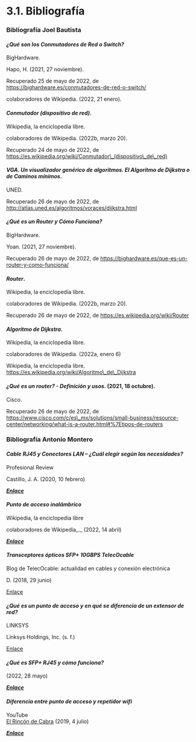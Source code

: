 # 3.1. Bibliografía

### Bibliografía Joel Bautista

#### _¿Qué son los Conmutadores de Red o Switch?_

BigHardware.

Hapo, H. (2021, 27 noviembre).

Recuperado 25 de mayo de 2022, de https://bighardware.es/conmutadores-de-red-o-switch/

colaboradores de Wikipedia. (2022, 21 enero).

#### _Conmutador (dispositivo de red)_.

Wikipedia, la enciclopedia libre.

colaboradores de Wikipedia. (2022b, marzo 20).

Recuperado 24 de mayo de 2022, de https://es.wikipedia.org/wiki/Conmutador\_(dispositivo\_de\_red)

#### _VGA. Un visualizador genérico de algoritmos. El Algoritmo de Dijkstra o de Caminos mínimos_.

UNED.

Recuperado 26 de mayo de 2022, de http://atlas.uned.es/algoritmos/voraces/dijkstra.html

#### _¿Qué es un Router y Cómo Funciona?_

BigHardware.

Yoan. (2021, 27 noviembre).

Recuperado 26 de mayo de 2022, de https://bighardware.es/que-es-un-router-y-como-funciona/

#### _Router_.

Wikipedia, la enciclopedia libre.

colaboradores de Wikipedia. (2022b, marzo 20).

Recuperado 26 de mayo de 2022, de https://es.wikipedia.org/wiki/Router

#### _Algoritmo de Dijkstra_.

Wikipedia, la enciclopedia libre.

colaboradores de Wikipedia. (2022a, enero 6)

Wikipedia, la enciclopedia libre. https://es.wikipedia.org/wiki/Algoritmo\_de\_Dijkstra

#### _¿Qué es un router? - Definición y usos_. (2021, 18 octubre).

Cisco.

Recuperado 26 de mayo de 2022, de https://www.cisco.com/c/es\_mx/solutions/small-business/resource-center/networking/what-is-a-router.html#%7Etipos-de-routers

### Bibliografía Antonio Montero

#### _Cable RJ45 y Conectores LAN – ¿Cuál elegir según las necesidades?_

Profesional Review

Castillo, J. A. (2020, 10 febrero)

[_**Enlace**_](https://www.profesionalreview.com/2020/02/29/cable-rj45/#:%7E:text=El%20cable%20de%20pares%20trenzados,soportar%20ruido%20y%20largas%20distancias)

#### _Punto de acceso inalámbrico_

Wikipedia, la enciclopedia libre

colaboradores de Wikipedia\_.\_ (2022, 14 abril)

[_**Enlace**_](https://es.wikipedia.org/wiki/Punto\_de\_acceso\_inal%C3%A1mbrico)

#### _Transceptores ópticos SFP+ 10GBPS TelecOcable_

Blog de TelecOcable: actualidad en cables y conexión electrónica

D. (2018, 29 junio)

[Enlace](https://www.telecocable.com/blog/transceptores-opticos-sfp-10gbps-telecocable/1024)

#### _¿Qué es un punto de acceso y en qué se diferencia de un extensor de red?_

LINKSYS

Linksys Holdings, Inc. (s. f.)

[Enlace](https://www.linksys.com/es/r/resource-center/qu%C3%A9-es-un-punto-de-acceso/)

#### _¿Qué es SFP+ RJ45 y cómo funciona?_

(2022, 28 mayo)

[_**Enlace**_](https://community.fs.com/es/blog/get-further-understanding-of-10gbase-t-sfp-copper-transceiver.html#:%7E:text=SFP%2B%20\(small%20form-factor%20pluggable,la%20red%20de%20transporte%20%C3%B3ptico)

#### _Diferencia entre punto de acceso y repetidor wifi_

YouTube[\
El Rincón de Cabra](https://www.youtube.com/c/ElRinconDeCabra) (2019, 4 julio)

[_**Enlace**_](https://www.youtube.com/watch?v=e35sDoG1CSs\&t)
